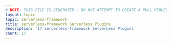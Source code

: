 ```yaml
---
# NOTE: THIS FILE IS GENERATED - DO NOT ATTEMPT TO CREATE A PULL REQUEST TO UPDATE THE DATA. 
layout: topic
topic: serverless-framework
title: serverless-framework Serverless Plugins
description: '17 serverless-framework ServerLess Plugins'
count: 17
---
```

